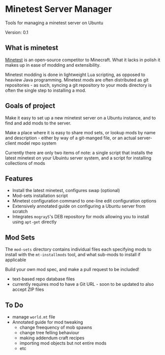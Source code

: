 # Minetest Server Manager

Tools for managing a minetest server on Ubuntu

Version: 0.1

## What is minetest

[Minetest](https://minetest.org) is an open-source competitor to Minecraft. What it lacks in polish it makes up in ease of modding and extensibility.

Minetest modding is done in lightweight Lua scripting, as opposed to heaview Java programming. Minetest mods are often distributed as git repositories - as such, syncing a git repository to your mods directory is often the single step to installing a mod.

## Goals of project

Make it easy to set up a new minetest server on a Ubuntu instance, and to find and add mods to the server.

Make a place where it is easy to share mod sets, or lookup mods by name and description - either by way of a git-manged file, or an actual server-client model repo system

Currently there are only two items of note: a single script that installs the latest minetest on your Ubuintu server system, and a script for installing collections of mods

## Features

* Install the latest minetest, configures swap (optional)
* Mod-sets installation script
* Minetest configuration command to one-line edit configuration options
* Extensively annotated guide on configuring a Ubuntu server from scratch
* Integrates `mogray5`'s DEB repository for mods allowing you to install using `apt-get` directly

## Mod Sets

The `mod-sets` directory contains individual files each specifying mods to install with the `mt-installmods` tool, and what sub-mods to install if applicable

Build your own mod spec, and make a pull request to be included!

* text-based repo database files
* currently requires mod to have a Git URL - soon to be updated to also accept ZIP files

## To Do

* manage `world.mt` file
* Annotated guide for mod tweaking
	* change freequency of mob spawns
	* change tree felling behaviour
	* making addendum craft recipes
	* importing mod objects but not entire mods
	* etc

